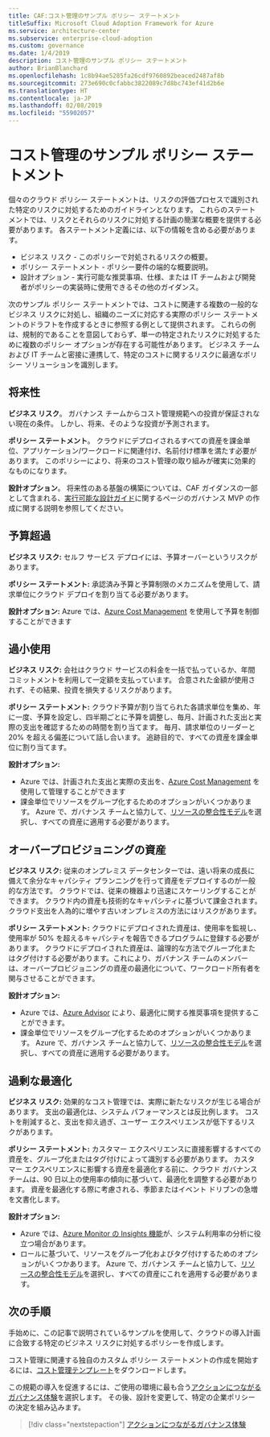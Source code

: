 ```yaml
---
title: CAF:コスト管理のサンプル ポリシー ステートメント
titleSuffix: Microsoft Cloud Adoption Framework for Azure
ms.service: architecture-center
ms.subservice: enterprise-cloud-adoption
ms.custom: governance
ms.date: 1/4/2019
description: コスト管理のサンプル ポリシー ステートメント
author: BrianBlanchard
ms.openlocfilehash: 1c8b94ae5285fa26cdf9760892beaced2487af8b
ms.sourcegitcommit: 273e690c0cfabbc3822089c7d8bc743ef41d2b6e
ms.translationtype: HT
ms.contentlocale: ja-JP
ms.lasthandoff: 02/08/2019
ms.locfileid: "55902057"
---
```

# <a name="cost-management-sample-policy-statements"></a>コスト管理のサンプル ポリシー ステートメント

個々のクラウド ポリシー ステートメントは、リスクの評価プロセスで識別された特定のリスクに対処するためのガイドラインとなります。 これらのステートメントでは、リスクとそれらのリスクに対処する計画の簡潔な概要を提供する必要があります。 各ステートメント定義には、以下の情報を含める必要があります。

- ビジネス リスク - このポリシーで対処されるリスクの概要。
- ポリシー ステートメント - ポリシー要件の端的な概要説明。
- 設計オプション - 実行可能な推奨事項、仕様、または IT チームおよび開発者がポリシーの実装時に使用できるその他のガイダンス。

次のサンプル ポリシー ステートメントでは、コストに関連する複数の一般的なビジネス リスクに対処し、組織のニーズに対応する実際のポリシー ステートメントのドラフトを作成するときに参照する例として提供されます。 これらの例は、規制的であることを意図しておらず、単一の特定されたリスクに対処するために複数のポリシー オプションが存在する可能性があります。 ビジネス チームおよび IT チームと密接に連携して、特定のコストに関するリスクに最適なポリシー ソリューションを識別します。  

## <a name="future-proofing"></a>将来性

**ビジネス リスク**。 ガバナンス チームからコスト管理規範への投資が保証されない現在の条件。 しかし、将来、そのような投資が予測されます。

**ポリシー ステートメント**。 クラウドにデプロイされるすべての資産を課金単位、アプリケーション/ワークロードに関連付け、名前付け標準を満たす必要があります。 このポリシーにより、将来のコスト管理の取り組みが確実に効果的なものになります。

**設計オプション**。 将来性のある基盤の構築については、CAF ガイダンスの一部として含まれる、[実行可能な設計ガイド](../journeys/overview.md)に関するページのガバナンス MVP の作成に関する説明を参照してください。

## <a name="budget-overruns"></a>予算超過

**ビジネス リスク:** セルフ サービス デプロイには、予算オーバーというリスクがあります。

**ポリシー ステートメント:** 承認済み予算と予算制限のメカニズムを使用して、請求単位にクラウド デプロイを割り当てる必要があります。

**設計オプション:** Azure では、[Azure Cost Management](/azure/cost-management/manage-budgets) を使用して予算を制御することができます

## <a name="underutilization"></a>過小使用

**ビジネス リスク:** 会社はクラウド サービスの料金を一括で払っているか、年間コミットメントを利用して一定額を支払っています。 合意された金額が使用されず、その結果、投資を損失するリスクがあります。

**ポリシー ステートメント:** クラウド予算が割り当てられた各請求単位を集め、年に一度、予算を設定し、四半期ごとに予算を調整し、毎月、計画された支出と実際の支出を確認するための時間を割り当てます。 毎月、請求単位のリーダーと 20% を超える偏差について話し合います。 追跡目的で、すべての資産を課金単位に割り当てます。

**設計オプション:**

- Azure では、計画された支出と実際の支出を、[Azure Cost Management](/azure/cost-management/quick-acm-cost-analysis) を使用して管理することができます
- 課金単位でリソースをグループ化するためのオプションがいくつかあります。 Azure で、ガバナンス チームと協力して、[リソースの整合性モデル](../../decision-guides/resource-consistency/overview.md)を選択し、すべての資産に適用する必要があります。

## <a name="overprovisioned-assets"></a>オーバープロビジョニングの資産

**ビジネス リスク:** 従来のオンプレミス データセンターでは、遠い将来の成長に備えて余分なキャパシティ プランニングを行って資産をデプロイするのが一般的な方法です。 クラウドでは、従来の機器より迅速にスケーリングすることができます。 クラウド内の資産も技術的なキャパシティに基づいて課金されます。 クラウド支出を人為的に増やす古いオンプレミスの方法にはリスクがあります。

**ポリシー ステートメント:** クラウドにデプロイされた資産は、使用率を監視し、使用率が 50% を超えるキャパシティを報告できるプログラムに登録する必要があります。 クラウドにデプロイされた資産は、論理的な方法でグループ化またはタグ付けする必要があります。これにより、ガバナンス チームのメンバーは、オーバープロビジョニングの資産の最適化について、ワークロード所有者を関与させることができます。

**設計オプション:**

- Azure では、[Azure Advisor](/azure/advisor/advisor-cost-recommendations) により、最適化に関する推奨事項を提供することができます。
- 課金単位でリソースをグループ化するためのオプションがいくつかあります。 Azure で、ガバナンス チームと協力して、[リソースの整合性モデル](../../decision-guides/resource-consistency/overview.md)を選択し、すべての資産に適用する必要があります。

## <a name="overoptimization"></a>過剰な最適化

**ビジネス リスク:** 効果的なコスト管理では、実際に新たなリスクが生じる場合があります。 支出の最適化は、システム パフォーマンスとは反比例します。 コストを削減すると、支出を抑え過ぎ、ユーザー エクスペリエンスが低下するリスクがあります。

**ポリシー ステートメント:** カスタマー エクスペリエンスに直接影響するすべての資産を、グループ化またはタグ付けによって識別する必要があります。 カスタマー エクスペリエンスに影響する資産を最適化する前に、クラウド ガバナンス チームは、90 日以上の使用率の傾向に基づいて、最適化を調整する必要があります。 資産を最適化する際に考慮される、季節またはイベント ドリブンの急増を文書化します。

**設計オプション:**

- Azure では、[Azure Monitor の Insights 機能](/azure/azure-monitor/insights/vminsights-performance)が、システム利用率の分析に役立つ場合があります。
- ロールに基づいて、リソースをグループ化およびタグ付けするためのオプションがいくつかあります。 Azure で、ガバナンス チームと協力して、[リソースの整合性モデル](../../decision-guides/resource-consistency/overview.md)を選択し、すべての資産にこれを適用する必要があります。

## <a name="next-steps"></a>次の手順

手始めに、この記事で説明されているサンプルを使用して、クラウドの導入計画に合致する特定のビジネス リスクに対処するポリシーを作成します。

コスト管理に関連する独自のカスタム ポリシー ステートメントの作成を開始するには、[コスト管理テンプレート](template.md)をダウンロードします。

この規範の導入を促進するには、ご使用の環境に最も合う[アクションにつながるガバナンス体験](../journeys/overview.md)を選択します。 その後、設計を変更して、特定の企業ポリシーの決定を組み込みます。

> [!div class="nextstepaction"]
> [アクションにつながるガバナンス体験](../journeys/overview.md)
